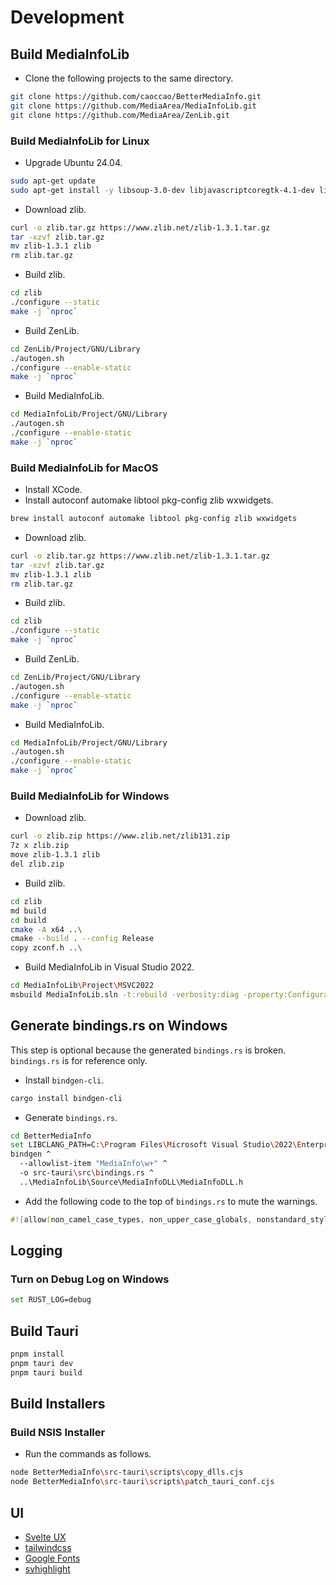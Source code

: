 # Development

## Build MediaInfoLib

* Clone the following projects to the same directory.

```sh
git clone https://github.com/caoccao/BetterMediaInfo.git
git clone https://github.com/MediaArea/MediaInfoLib.git
git clone https://github.com/MediaArea/ZenLib.git
```

### Build MediaInfoLib for Linux

* Upgrade Ubuntu 24.04.

```sh
sudo apt-get update
sudo apt-get install -y libsoup-3.0-dev libjavascriptcoregtk-4.1-dev libwebkit2gtk-4.1-dev
```

* Download zlib.

```sh
curl -o zlib.tar.gz https://www.zlib.net/zlib-1.3.1.tar.gz
tar -xzvf zlib.tar.gz
mv zlib-1.3.1 zlib
rm zlib.tar.gz
```

* Build zlib.

```sh
cd zlib
./configure --static
make -j `nproc`
```

* Build ZenLib.

```sh
cd ZenLib/Project/GNU/Library
./autogen.sh
./configure --enable-static
make -j `nproc`
```

* Build MediaInfoLib.

```sh
cd MediaInfoLib/Project/GNU/Library
./autogen.sh
./configure --enable-static
make -j `nproc`
```

### Build MediaInfoLib for MacOS

* Install XCode.
* Install autoconf automake libtool pkg-config zlib wxwidgets.

```sh
brew install autoconf automake libtool pkg-config zlib wxwidgets
```

* Download zlib.

```sh
curl -o zlib.tar.gz https://www.zlib.net/zlib-1.3.1.tar.gz
tar -xzvf zlib.tar.gz
mv zlib-1.3.1 zlib
rm zlib.tar.gz
```

* Build zlib.

```sh
cd zlib
./configure --static
make -j `nproc`
```

* Build ZenLib.

```sh
cd ZenLib/Project/GNU/Library
./autogen.sh
./configure --enable-static
make -j `nproc`
```

* Build MediaInfoLib.

```sh
cd MediaInfoLib/Project/GNU/Library
./autogen.sh
./configure --enable-static
make -j `nproc`
```

### Build MediaInfoLib for Windows

* Download zlib.

```sh
curl -o zlib.zip https://www.zlib.net/zlib131.zip
7z x zlib.zip
move zlib-1.3.1 zlib
del zlib.zip
```

* Build zlib.

```sh
cd zlib
md build
cd build
cmake -A x64 ..\
cmake --build . --config Release
copy zconf.h ..\
```

* Build MediaInfoLib in Visual Studio 2022.

```sh
cd MediaInfoLib\Project\MSVC2022
msbuild MediaInfoLib.sln -t:rebuild -verbosity:diag -property:Configuration=Release -property:Platform=x64
```

## Generate bindings.rs on Windows

This step is optional because the generated `bindings.rs` is broken. `bindings.rs` is for reference only.

* Install `bindgen-cli`.

```sh
cargo install bindgen-cli
```

* Generate `bindings.rs`.

```sh
cd BetterMediaInfo
set LIBCLANG_PATH=C:\Program Files\Microsoft Visual Studio\2022\Enterprise\VC\Tools\Llvm\x64\bin\libclang.dll
bindgen ^
  --allowlist-item "MediaInfo\w+" ^
  -o src-tauri\src\bindings.rs ^
  ..\MediaInfoLib\Source\MediaInfoDLL\MediaInfoDLL.h
```

* Add the following code to the top of `bindings.rs` to mute the warnings.

```rust
#![allow(non_camel_case_types, non_upper_case_globals, nonstandard_style, dead_code, unused_imports)]
```

## Logging

### Turn on Debug Log on Windows

```sh
set RUST_LOG=debug
```

## Build Tauri

```sh
pnpm install
pnpm tauri dev
pnpm tauri build
```

## Build Installers

### Build NSIS Installer

* Run the commands as follows.

```sh
node BetterMediaInfo\src-tauri\scripts\copy_dlls.cjs
node BetterMediaInfo\src-tauri\scripts\patch_tauri_conf.cjs
```

## UI

* [Svelte UX](https://svelte-ux.techniq.dev/)
* [tailwindcss](https://tailwindcss.com/)
* [Google Fonts](https://fonts.google.com/icons)
* [svhighlight](https://github.com/bennymi/svhighlight)

